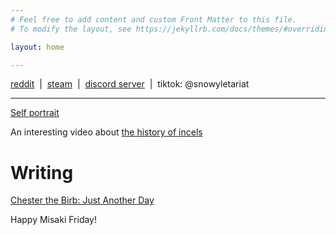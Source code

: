 ```yaml
---
# Feel free to add content and custom Front Matter to this file.
# To modify the layout, see https://jekyllrb.com/docs/themes/#overriding-theme-defaults

layout: home

---
```


[reddit](https://www.reddit.com/user/snowyknows/) &nbsp;\|&nbsp; [steam](https://steamcommunity.com/id/ecooecoo) &nbsp;\|&nbsp; [discord server](https://discord.gg/Uw3Nrjv) &nbsp;\|&nbsp; tiktok: @snowyletariat

---

<p></p>

[Self portrait](https://cdn.discordapp.com/attachments/531598247559692298/714393992430878750/IMG_3701.jpg)

An interesting video about [the history of incels](https://www.youtube.com/watch?v=VTMxRvoJXVc)

# Writing

[Chester the Birb: Just Another Day](http://ecooecoo.com/chesterthebirb/)

Happy Misaki Friday!






